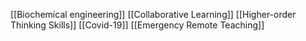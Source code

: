 [[Biochemical engineering]]
[[Collaborative Learning]]
[[Higher-order Thinking Skills]]
[[Covid-19]]
[[Emergency Remote Teaching]]
